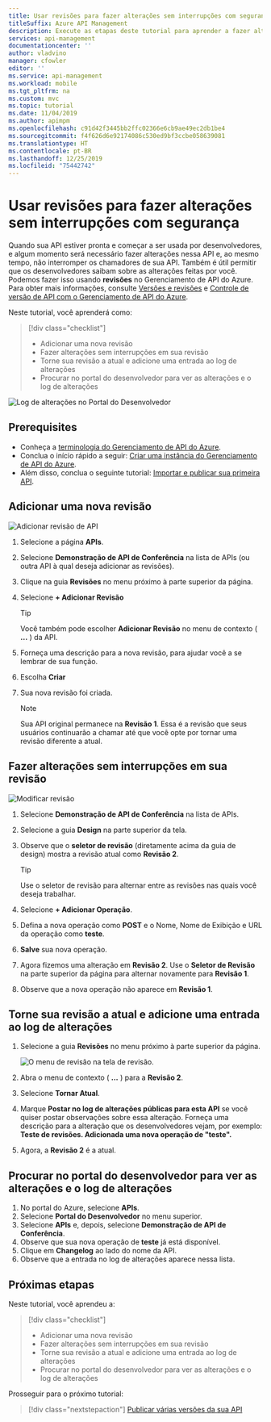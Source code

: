```yaml
---
title: Usar revisões para fazer alterações sem interrupções com segurança no Gerenciamento de API
titleSuffix: Azure API Management
description: Execute as etapas deste tutorial para aprender a fazer alterações sem interrupção usando revisões no Gerenciamento de API.
services: api-management
documentationcenter: ''
author: vladvino
manager: cfowler
editor: ''
ms.service: api-management
ms.workload: mobile
ms.tgt_pltfrm: na
ms.custom: mvc
ms.topic: tutorial
ms.date: 11/04/2019
ms.author: apimpm
ms.openlocfilehash: c91d42f3445bb2ffc02366e6cb9ae49ec2db1be4
ms.sourcegitcommit: f4f626d6e92174086c530ed9bf3ccbe058639081
ms.translationtype: HT
ms.contentlocale: pt-BR
ms.lasthandoff: 12/25/2019
ms.locfileid: "75442742"
---
```

# <a name="use-revisions-to-make-non-breaking-changes-safely"></a>Usar revisões para fazer alterações sem interrupções com segurança
Quando sua API estiver pronta e começar a ser usada por desenvolvedores, e algum momento será necessário fazer alterações nessa API e, ao mesmo tempo, não interromper os chamadores de sua API. Também é útil permitir que os desenvolvedores saibam sobre as alterações feitas por você. Podemos fazer isso usando **revisões** no Gerenciamento de API do Azure. Para obter mais informações, consulte [Versões e revisões](https://blogs.msdn.microsoft.com/apimanagement/2017/09/14/versions-revisions/) e [Controle de versão de API com o Gerenciamento de API do Azure](https://blogs.msdn.microsoft.com/apimanagement/2017/09/13/api-versioning-with-azure-api-management/).

Neste tutorial, você aprenderá como:

> [!div class="checklist"]
> * Adicionar uma nova revisão
> * Fazer alterações sem interrupções em sua revisão
> * Torne sua revisão a atual e adicione uma entrada ao log de alterações
> * Procurar no portal do desenvolvedor para ver as alterações e o log de alterações

![Log de alterações no Portal do Desenvolvedor](media/api-management-getstarted-revise-api/azure_portal.PNG)

## <a name="prerequisites"></a>Prerequisites

+ Conheça a [terminologia do Gerenciamento de API do Azure](api-management-terminology.md).
+ Conclua o início rápido a seguir: [Criar uma instância do Gerenciamento de API do Azure](get-started-create-service-instance.md).
+ Além disso, conclua o seguinte tutorial: [Importar e publicar sua primeira API](import-and-publish.md).

## <a name="add-a-new-revision"></a>Adicionar uma nova revisão

![Adicionar revisão de API](media/api-management-getstarted-revise-api/07-AddRevisions-01-AddNewRevision.png)

1. Selecione a página **APIs**.
2. Selecione **Demonstração de API de Conferência** na lista de APIs (ou outra API à qual deseja adicionar as revisões).
3. Clique na guia **Revisões** no menu próximo à parte superior da página.
4. Selecione **+ Adicionar Revisão**

    > [!TIP]
    > Você também pode escolher **Adicionar Revisão** no menu de contexto ( **...** ) da API.

5. Forneça uma descrição para a nova revisão, para ajudar você a se lembrar de sua função.
6. Escolha **Criar**
7. Sua nova revisão foi criada.

    > [!NOTE]
    > Sua API original permanece na **Revisão 1**. Essa é a revisão que seus usuários continuarão a chamar até que você opte por tornar uma revisão diferente a atual.

## <a name="make-non-breaking-changes-to-your-revision"></a>Fazer alterações sem interrupções em sua revisão

![Modificar revisão](media/api-management-getstarted-revise-api/07-AddRevisions-02-MakeChanges.png)

1. Selecione **Demonstração de API de Conferência** na lista de APIs.
2. Selecione a guia **Design** na parte superior da tela.
3. Observe que o **seletor de revisão** (diretamente acima da guia de design) mostra a revisão atual como **Revisão 2**.

    > [!TIP]
    > Use o seletor de revisão para alternar entre as revisões nas quais você deseja trabalhar.

4. Selecione **+ Adicionar Operação**.
5. Defina a nova operação como **POST** e o Nome, Nome de Exibição e URL da operação como **teste**.
6. **Salve** sua nova operação.
7. Agora fizemos uma alteração em **Revisão 2**. Use o **Seletor de Revisão** na parte superior da página para alternar novamente para **Revisão 1**.
8. Observe que a nova operação não aparece em **Revisão 1**. 

## <a name="make-your-revision-current-and-add-a-change-log-entry"></a>Torne sua revisão a atual e adicione uma entrada ao log de alterações

1. Selecione a guia **Revisões** no menu próximo à parte superior da página.

    ![O menu de revisão na tela de revisão.](media/api-management-getstarted-revise-api/RevisionsMenu.PNG)

2. Abra o menu de contexto ( **...** ) para a **Revisão 2**.
3. Selecione **Tornar Atual**.
4. Marque **Postar no log de alterações públicas para esta API** se você quiser postar observações sobre essa alteração. Forneça uma descrição para a alteração que os desenvolvedores vejam, por exemplo: **Teste de revisões. Adicionada uma nova operação de "teste".**
5. Agora, a **Revisão 2** é a atual.

## <a name="browse-the-developer-portal-to-see-changes-and-change-log"></a>Procurar no portal do desenvolvedor para ver as alterações e o log de alterações

1. No portal do Azure, selecione **APIs**.
2. Selecione **Portal do Desenvolvedor** no menu superior.
3. Selecione **APIs** e, depois, selecione **Demonstração de API de Conferência**.
4. Observe que sua nova operação de **teste** já está disponível.
5. Clique em **Changelog** ao lado do nome da API.
6. Observe que a entrada no log de alterações aparece nessa lista.

## <a name="next-steps"></a>Próximas etapas

Neste tutorial, você aprendeu a:

> [!div class="checklist"]
> * Adicionar uma nova revisão
> * Fazer alterações sem interrupções em sua revisão
> * Torne sua revisão a atual e adicione uma entrada ao log de alterações
> * Procurar no portal do desenvolvedor para ver as alterações e o log de alterações

Prosseguir para o próximo tutorial:

> [!div class="nextstepaction"]
> [Publicar várias versões da sua API](api-management-get-started-publish-versions.md)
